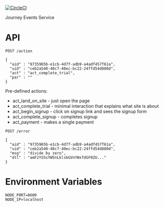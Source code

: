 [![CircleCI](https://circleci.com/gh/artemkv/journey-events-service.svg?style=svg)](https://circleci.com/gh/artemkv/journey-events-service)

Journey Events Service

# API

```
POST /action

{
  "aid" : "9735965b-e1cb-4d7f-adb9-a4adf457f61a",
  "uid" : "ceb2a540-48c7-40ec-bc22-24ffd54d880d",
  "act" : "act_complete_trial",
  "par" : ""
}
```

Pre-defined actions:
- act_land_on_site - just open the page
- act_complete_trial - minimal interaction that explains what site is about
- act_begin_signup - click on signup link and sees the signup form
- act_complete_signup - completes signup
- act_payment - makes a single payment


```
POST /error

{
  "aid" : "9735965b-e1cb-4d7f-adb9-a4adf457f61a",
  "uid" : "ceb2a540-48c7-40ec-bc22-24ffd54d880d",
  "msg" : "divide by zero",
  "dtl" : "amF2YS5sYW5nLklsbGVnYWxTdGF0ZU..."
}
```

# Environment Variables

```
NODE_PORT=8600
NODE_IP=localhost
```
